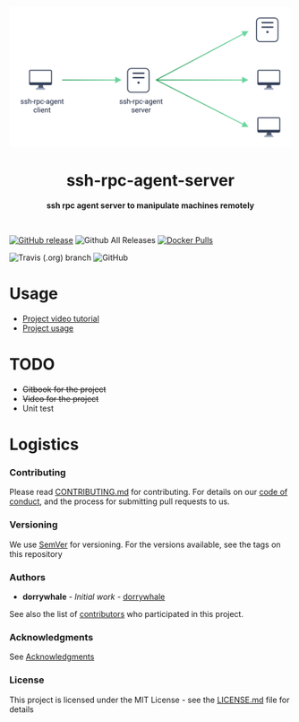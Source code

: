 <p align="center">
  <img src="./gitbook/images/mechanism.svg">
</p>

<h1 align="center"> ssh-rpc-agent-server </h1>
<p align="center">
  <b >ssh rpc agent server to manipulate machines remotely</b>
</p>
<br>

[![GitHub release](https://img.shields.io/github/release/hellstein/ssh-rpc-agent-server.svg)](https://github.com/hellstein/ssh-rpc-agent-server/releases)
![Github All Releases](https://img.shields.io/github/downloads/hellstein/ssh-rpc-agent-server/total.svg)
[![Docker Pulls](https://img.shields.io/docker/pulls/hellstein/ssh-rpc-agent-server.svg)](https://hub.docker.com/r/hellstein/ssh-rpc-agent-server/tags/)

![Travis (.org) branch](https://img.shields.io/travis/hellstein/ssh-rpc-agent-server/master.svg)
![GitHub](https://img.shields.io/github/license/hellstein/ssh-rpc-agent-server.svg)

# Usage 

* [Project video tutorial](https://hellstein.github.io/ssh-rpc-agent-server/usage/quickstart/Video.html)
* [Project usage](https://hellstein.github.io/ssh-rpc-agent-server)

# TODO
* ~~Gitbook for the project~~
* ~~Video for the project~~
* Unit test

# Logistics

### Contributing

Please read [CONTRIBUTING.md](https://github.com/hellstein/ssh-rpc-agent-server/blob/master/.github/CONTRIBUTING.md) for contributing.
For details on our [code of conduct](https://github.com/hellstein/ssh-rpc-agent-server/blob/master/.github/CODE_OF_CONDUCT.md), and the process for submitting pull requests to us.

### Versioning

We use [SemVer](http://semver.org/) for versioning. For the versions available, see the tags on this repository

### Authors

* **dorrywhale** - *Initial work* - [dorrywhale](https://github.com/dorrywhale)

See also the list of [contributors](https://github.com/hellstein/ssh-rpc-agent-server/graphs/contributors) who participated in this project.

### Acknowledgments

See [Acknowledgments](https://github.com/hellstein/ssh-rpc-agent-server/blob/master/.github/ACKNOWLEDGMENTS.md)


### License

This project is licensed under the MIT License - see the [LICENSE.md](https://github.com/hellstein/ssh-rpc-agent-server/blob/master/LICENSE.md) file for details

